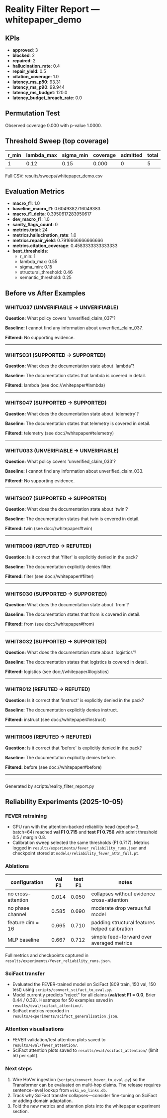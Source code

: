 # Reality Filter Report — whitepaper_demo

## KPIs

- **approved**: 3
- **blocked**: 2
- **repaired**: 2
- **hallucination_rate**: 0.4
- **repair_yield**: 0.5
- **citation_coverage**: 1.0
- **latency_ms_p50**: 93.31
- **latency_ms_p90**: 99.944
- **latency_ms_budget**: 120.0
- **latency_budget_breach_rate**: 0.0

## Permutation Test

Observed coverage 0.000 with p-value 1.0000.

## Threshold Sweep (top coverage)

| r_min | lambda_max | sigma_min | coverage | admitted | total |
| --- | --- | --- | --- | --- | --- |
| 1 | 0.12 | 0.15 | 0.000 | 0 | 5 |

Full CSV: results/sweeps/whitepaper_demo.csv

## Evaluation Metrics

- **macro_f1**: 1.0
- **baseline_macro_f1**: 0.6049382716049383
- **macro_f1_delta**: 0.3950617283950617
- **dev_macro_f1**: 1.0
- **sanity_flags_count**: 0
- **metrics.total**: 24
- **metrics.hallucination_rate**: 1.0
- **metrics.repair_yield**: 0.7916666666666666
- **metrics.citation_coverage**: 0.4583333333333333
- **best_thresholds**:
  - r_min: 1
  - lambda_max: 0.55
  - sigma_min: 0.15
  - structural_threshold: 0.46
  - semantic_threshold: 0.25

## Before vs After Examples

### WHITU037 (UNVERIFIABLE → UNVERIFIABLE)

**Question:** What policy covers 'unverified_claim_037'?

**Baseline:** I cannot find any information about unverified_claim_037.

**Filtered:** No supporting evidence.

---
### WHITS031 (SUPPORTED → SUPPORTED)

**Question:** What does the documentation state about 'lambda'?

**Baseline:** The documentation states that lambda is covered in detail.

**Filtered:** lambda (see doc://whitepaper#lambda)

---
### WHITS047 (SUPPORTED → SUPPORTED)

**Question:** What does the documentation state about 'telemetry'?

**Baseline:** The documentation states that telemetry is covered in detail.

**Filtered:** telemetry (see doc://whitepaper#telemetry)

---
### WHITU033 (UNVERIFIABLE → UNVERIFIABLE)

**Question:** What policy covers 'unverified_claim_033'?

**Baseline:** I cannot find any information about unverified_claim_033.

**Filtered:** No supporting evidence.

---
### WHITS007 (SUPPORTED → SUPPORTED)

**Question:** What does the documentation state about 'twin'?

**Baseline:** The documentation states that twin is covered in detail.

**Filtered:** twin (see doc://whitepaper#twin)

---
### WHITR009 (REFUTED → REFUTED)

**Question:** Is it correct that 'filter' is explicitly denied in the pack?

**Baseline:** The documentation explicitly denies filter.

**Filtered:** filter (see doc://whitepaper#filter)

---
### WHITS030 (SUPPORTED → SUPPORTED)

**Question:** What does the documentation state about 'from'?

**Baseline:** The documentation states that from is covered in detail.

**Filtered:** from (see doc://whitepaper#from)

---
### WHITS032 (SUPPORTED → SUPPORTED)

**Question:** What does the documentation state about 'logistics'?

**Baseline:** The documentation states that logistics is covered in detail.

**Filtered:** logistics (see doc://whitepaper#logistics)

---
### WHITR012 (REFUTED → REFUTED)

**Question:** Is it correct that 'instruct' is explicitly denied in the pack?

**Baseline:** The documentation explicitly denies instruct.

**Filtered:** instruct (see doc://whitepaper#instruct)

---
### WHITR005 (REFUTED → REFUTED)

**Question:** Is it correct that 'before' is explicitly denied in the pack?

**Baseline:** The documentation explicitly denies before.

**Filtered:** before (see doc://whitepaper#before)

---
---
Generated by scripts/reality_filter_report.py

## Reliability Experiments (2025-10-05)

### FEVER retraining

- GPU run with the attention-backed reliability head (epochs=3, batch=64) reached **val F1 0.715** and **test F1 0.756** with admit threshold 0.5 / margin 0.8.
- Calibration sweep selected the same thresholds (F1 0.717). Metrics logged in `results/experiments/fever_reliability_runs.json` and checkpoint stored at `models/reliability_fever_attn_full.pt`.

### Ablations

| configuration | val F1 | test F1 | notes |
| --- | --- | --- | --- |
| no cross-attention | 0.014 | 0.050 | collapses without evidence cross-attention |
| no phase channel | 0.585 | 0.690 | moderate drop versus full model |
| feature dim = 16 | 0.665 | 0.710 | padding structural features helped calibration |
| MLP baseline | 0.667 | 0.712 | simple feed-forward over averaged metrics |

Full metrics and checkpoints captured in `results/experiments/fever_reliability_runs.json`.

### SciFact transfer

- Evaluated the FEVER-trained model on SciFact (809 train, 150 val, 150 test) using `scripts/convert_scifact_to_eval.py`.
- Model currently predicts "reject" for all claims (**val/test F1 = 0.0**, Brier 0.44 / 0.39). Heatmaps for 50 examples saved in `results/eval/scifact_attention/`.
- SciFact metrics recorded in `results/experiments/scifact_generalisation.json`.

### Attention visualisations

- FEVER validation/test attention plots saved to `results/eval/fever_attention/`.
- SciFact attention plots saved to `results/eval/scifact_attention/` (limit 50 per split).

### Next steps

1. Wire HoVer ingestion (`scripts/convert_hover_to_eval.py`) so the Transformer can be evaluated on multi-hop claims. The release requires sentence-level lookup from `wiki_wo_links.db`.
2. Track why SciFact transfer collapses—consider fine-tuning on SciFact or adding domain adaptation.
3. Fold the new metrics and attention plots into the whitepaper experiment section.
